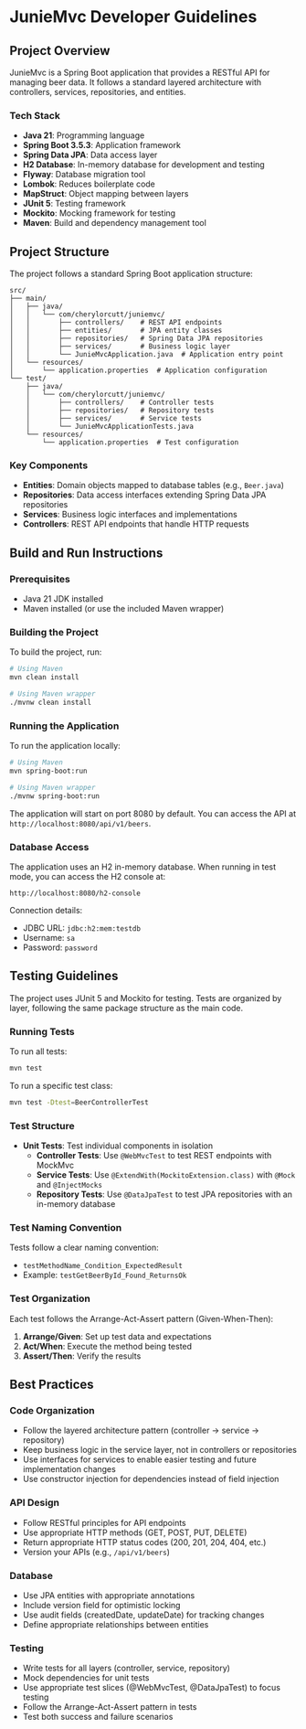 # JunieMvc Developer Guidelines

## Project Overview

JunieMvc is a Spring Boot application that provides a RESTful API for managing beer data. It follows a standard layered architecture with controllers, services, repositories, and entities.

### Tech Stack

- **Java 21**: Programming language
- **Spring Boot 3.5.3**: Application framework
- **Spring Data JPA**: Data access layer
- **H2 Database**: In-memory database for development and testing
- **Flyway**: Database migration tool
- **Lombok**: Reduces boilerplate code
- **MapStruct**: Object mapping between layers
- **JUnit 5**: Testing framework
- **Mockito**: Mocking framework for testing
- **Maven**: Build and dependency management tool

## Project Structure

The project follows a standard Spring Boot application structure:

```
src/
├── main/
│   ├── java/
│   │   └── com/cherylorcutt/juniemvc/
│   │       ├── controllers/    # REST API endpoints
│   │       ├── entities/       # JPA entity classes
│   │       ├── repositories/   # Spring Data JPA repositories
│   │       ├── services/       # Business logic layer
│   │       └── JunieMvcApplication.java  # Application entry point
│   └── resources/
│       └── application.properties  # Application configuration
└── test/
    ├── java/
    │   └── com/cherylorcutt/juniemvc/
    │       ├── controllers/    # Controller tests
    │       ├── repositories/   # Repository tests
    │       ├── services/       # Service tests
    │       └── JunieMvcApplicationTests.java
    └── resources/
        └── application.properties  # Test configuration
```

### Key Components

- **Entities**: Domain objects mapped to database tables (e.g., `Beer.java`)
- **Repositories**: Data access interfaces extending Spring Data JPA repositories
- **Services**: Business logic interfaces and implementations
- **Controllers**: REST API endpoints that handle HTTP requests

## Build and Run Instructions

### Prerequisites

- Java 21 JDK installed
- Maven installed (or use the included Maven wrapper)

### Building the Project

To build the project, run:

```bash
# Using Maven
mvn clean install

# Using Maven wrapper
./mvnw clean install
```

### Running the Application

To run the application locally:

```bash
# Using Maven
mvn spring-boot:run

# Using Maven wrapper
./mvnw spring-boot:run
```

The application will start on port 8080 by default. You can access the API at `http://localhost:8080/api/v1/beers`.

### Database Access

The application uses an H2 in-memory database. When running in test mode, you can access the H2 console at:

```
http://localhost:8080/h2-console
```

Connection details:
- JDBC URL: `jdbc:h2:mem:testdb`
- Username: `sa`
- Password: `password`

## Testing Guidelines

The project uses JUnit 5 and Mockito for testing. Tests are organized by layer, following the same package structure as the main code.

### Running Tests

To run all tests:

```bash
mvn test
```

To run a specific test class:

```bash
mvn test -Dtest=BeerControllerTest
```

### Test Structure

- **Unit Tests**: Test individual components in isolation
  - **Controller Tests**: Use `@WebMvcTest` to test REST endpoints with MockMvc
  - **Service Tests**: Use `@ExtendWith(MockitoExtension.class)` with `@Mock` and `@InjectMocks`
  - **Repository Tests**: Use `@DataJpaTest` to test JPA repositories with an in-memory database

### Test Naming Convention

Tests follow a clear naming convention:

- `testMethodName_Condition_ExpectedResult`
- Example: `testGetBeerById_Found_ReturnsOk`

### Test Organization

Each test follows the Arrange-Act-Assert pattern (Given-When-Then):

1. **Arrange/Given**: Set up test data and expectations
2. **Act/When**: Execute the method being tested
3. **Assert/Then**: Verify the results

## Best Practices

### Code Organization

- Follow the layered architecture pattern (controller → service → repository)
- Keep business logic in the service layer, not in controllers or repositories
- Use interfaces for services to enable easier testing and future implementation changes
- Use constructor injection for dependencies instead of field injection

### API Design

- Follow RESTful principles for API endpoints
- Use appropriate HTTP methods (GET, POST, PUT, DELETE)
- Return appropriate HTTP status codes (200, 201, 204, 404, etc.)
- Version your APIs (e.g., `/api/v1/beers`)

### Database

- Use JPA entities with appropriate annotations
- Include version field for optimistic locking
- Use audit fields (createdDate, updateDate) for tracking changes
- Define appropriate relationships between entities

### Testing

- Write tests for all layers (controller, service, repository)
- Mock dependencies for unit tests
- Use appropriate test slices (@WebMvcTest, @DataJpaTest) to focus testing
- Follow the Arrange-Act-Assert pattern in tests
- Test both success and failure scenarios